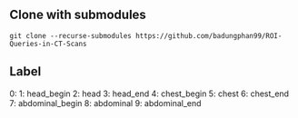## Clone with submodules

```git clone --recurse-submodules https://github.com/badungphan99/ROI-Queries-in-CT-Scans```

## Label
0: 
1: head_begin
2: head
3: head_end
4: chest_begin
5: chest
6: chest_end
7: abdominal_begin
8: abdominal
9: abdominal_end
